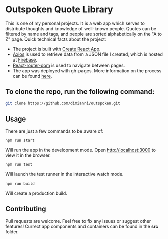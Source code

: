# Outspoken Quote Library

This is one of my personal projects. It is a web app which serves to distribute thoughts and knowledge of well-known people. Quotes can be filtered by name and tags, and people are sorted alphabetically on the "A to Z" page. Quick technical facts about the project:

- The project is built with [Create React App](https://create-react-app.dev/).
- [Axios](https://www.npmjs.com/package/axios) is used to retrieve data from a JSON file I created, which is hosted at [Firebase](https://firebase.google.com/).
- [React-router-dom](https://www.npmjs.com/package/react-router-dom) is used to navigate between pages.
- The app was deployed with gh-pages. More information on the process can be found [here](https://create-react-app.dev/docs/deployment/#github-pages).

## To clone the repo, run the following command:

```bash
git clone https://github.com/dimianni/outspoken.git
```

## Usage

There are just a few commands to be aware of:

```bash
npm run start
```

Will run the app in the development mode. Open [http://localhost:3000](http://localhost:3000) to view it in the browser.

```bash
npm run test
```

Will launch the test runner in the interactive watch mode.


```bash
npm run build
```
Will create a production build.

## Contributing

Pull requests are welcome. Feel free to fix any issues or suggest other features! Currect app components and containers can be found in the __src__ folder.
